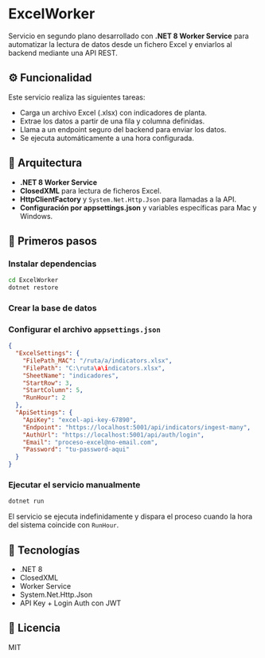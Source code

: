 # ExcelWorker

Servicio en segundo plano desarrollado con **.NET 8 Worker Service** para automatizar la lectura de datos desde un fichero Excel y enviarlos al backend mediante una API REST.

## ⚙️ Funcionalidad

Este servicio realiza las siguientes tareas:

- Carga un archivo Excel (.xlsx) con indicadores de planta.
- Extrae los datos a partir de una fila y columna definidas.
- Llama a un endpoint seguro del backend para enviar los datos.
- Se ejecuta automáticamente a una hora configurada.

## 🧱 Arquitectura

- **.NET 8 Worker Service**
- **ClosedXML** para lectura de ficheros Excel.
- **HttpClientFactory** y `System.Net.Http.Json` para llamadas a la API.
- **Configuración por appsettings.json** y variables específicas para Mac y Windows.

## 🧪 Primeros pasos

### Instalar dependencias

```bash
cd ExcelWorker
dotnet restore
```

### Crear la base de datos

### Configurar el archivo `appsettings.json`

```json
{
  "ExcelSettings": {
    "FilePath_MAC": "/ruta/a/indicators.xlsx",
    "FilePath": "C:\ruta\a\indicators.xlsx",
    "SheetName": "indicadores",
    "StartRow": 3,
    "StartColumn": 5,
    "RunHour": 2
  },
  "ApiSettings": {
    "ApiKey": "excel-api-key-67890",
    "Endpoint": "https://localhost:5001/api/indicators/ingest-many",
    "AuthUrl": "https://localhost:5001/api/auth/login",
    "Email": "proceso-excel@no-email.com",
    "Password": "tu-password-aqui"
  }
}
```

### Ejecutar el servicio manualmente

```bash
dotnet run
```

El servicio se ejecuta indefinidamente y dispara el proceso cuando la hora del sistema coincide con `RunHour`.

## 🧰 Tecnologías

- .NET 8
- ClosedXML
- Worker Service
- System.Net.Http.Json
- API Key + Login Auth con JWT

## 📜 Licencia

MIT
